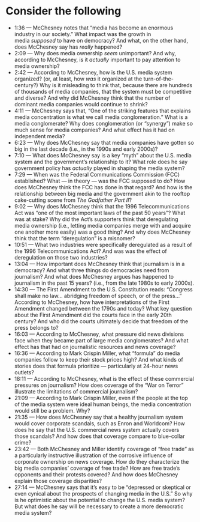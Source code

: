 
# Consider the following
- 1:36 — McChesney notes that “media has become an enormous industry in our society.” What impact was the growth in media _supposed_ to have on democracy? And what, on the other hand, does McChesney say has _really_ happened?
- 2:09 — Why does media ownership _seem_ unimportant? And why, according to McChesney, is it _actually_ important to pay attention to media ownership?
- 2:42 — According to McChesney, how is the U.S. media system organized? (or, at least, how _was_ it organized at the turn-of-the-century?) Why is it misleading to think that, because there are hundreds of thousands of media companies, that the system must be competitive and diverse? And why did McChesney think that the number of dominant media companies would continue to shrink?
- 4:11 — McChesney says that, “One of the striking features that explains media concentration is what we call media conglomeration.” What is a media conglomerate? Why does conglomeration (or “synergy”) make so much sense for media companies? And what effect has it had on independent media?
- 6:23 — Why does McChesney say that media companies have gotten so big in the last decade (i.e., in the 1990s and early 2000s)?
- 7:10 — What does McChesney say is a key “myth” about the U.S. media system and the government’s relationship to it? What role does he say government policy has _actually_ played in shaping the media system?
- 7:29 — When was the Federal Communications Commission (FCC) established? What — in theory — was the FCC supposed to do? How does McChesney think the FCC has done in that regard? And how is the relationship between big media and the government akin to the rooftop cake-cutting scene from _The Godfather Part II_?
- 9:02 — Why does McChesney think that the 1996 Telecommunications Act was “one of the most important laws of the past 50 years”? What was at stake? Why did the Act’s supporters think that deregulating media ownership (i.e., letting media companies merge with and acquire one another more easily) was a good thing? And why does McChesney think that the term “deregulation” is a misnomer?
- 10:51 — What two industries were specifically deregulated as a result of the 1996 Telecommunications Act? And was was the effect of deregulation on those two industries?
- 13:04 — How important does McChesney think that journalism is in a democracy? And what three things do democracies need from journalism? And what does McChesney argues has happened to journalism in the past 15 years? (i.e., from the late 1980s to early 2000s).
- 14:30 — The First Amendment to the U.S. Constitution reads: “Congress shall make no law… abridging freedom of speech, or of the press…” According to McChesney, how have interpretations of the First Amendment changed between the 1790s and today? What key question about the First Amendment did the courts face in the early 20th century? And who did the courts ultimately decide that freedom of the press belongs to?
- 16:03 — According to McChesney, what pressure did news divisions face when they became part of large media conglomerates? And what effect has that had on journalistic resources and news coverage?
- 16:36 — According to Mark Crispin Miller, what “formula” do media companies follow to keep their stock prices high? And what kinds of stories does that formula prioritize — particularly at 24-hour news outlets?
- 18:11 — According to McChesney, what is the effect of these commercial pressures on journalism? How does coverage of the “War on Terror” illustrate the limitations of commercial journalism?
- 21:09 — According to Mark Crispin Miller, even if the people at the top of the media system were ideal human beings, the media concentration would still be a problem. Why?
- 21:35 — How does McChesney say that a healthy journalism system would cover corporate scandals, such as Enron and Worldcom? How does he say that the U.S. commercial news system actually covers those scandals? And how does that coverage compare to blue-collar crime?
- 23:42 — Both McChesney and Miller identify coverage of “free trade” as a particularly instructive illustration of the corrosive influence of corporate ownership on news coverage. How do they characterize the big media companies’ coverage of free trade? How are free trade’s opponents and their protests covered? And how does McChesney explain those coverage disparities?
- 27:14 — McChesney says that it’s easy to be “depressed or skeptical or even cynical about the prospects of changing media in the U.S.” So why is he optimistic about the potential to change the U.S. media system? But what does he say will be necessary to create a more democratic media system?